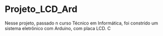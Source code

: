 # Projeto_LCD_Ard
Nesse projeto, passado n curso Técnico em Informática, foi constrído um sistema eletrônico com Arduino, com placa LCD. C

